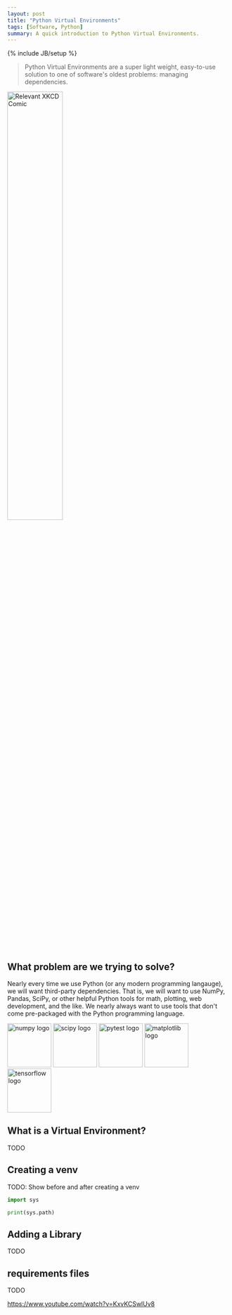 ```yaml
---
layout: post
title: "Python Virtual Environments"
tags: [Software, Python]
summary: A quick introduction to Python Virtual Environments.
---
```

{% include JB/setup %}


> Python Virtual Environments are a super light weight, easy-to-use solution to one of software's oldest problems: managing dependencies.

<img src="https://imgs.xkcd.com/comics/python_environment.png" alt="Relevant XKCD Comic" style="width:50%">


## What problem are we trying to solve?

Nearly every time we use Python (or any modern programming langauge), we will want third-party dependencies. That is, we will want to use NumPy, Pandas, SciPy, or other helpful Python tools for math, plotting, web development, and the like. We nearly always want to use tools that don't come pre-packaged with the Python programming language.

<img src="https://numpy.org/doc/stable/_static/numpylogo.svg" alt="numpy logo" style="width:100px;display:inline;border:0px">
<img src="https://scipy.org/images/logo.svg" alt="scipy logo" style="width:100px;display:inline;border:0px">
<img src="https://docs.pytest.org/en/7.3.x/_static/pytest_logo_curves.svg" alt="pytest logo" style="width:100px;display:inline;border:0px">
<img src="https://matplotlib.org/_static/images/logo_dark.svg" alt="matplotlib logo" style="width:100px;display:inline;border:0px">
<img src="https://www.gstatic.com/devrel-devsite/prod/vb33fefd4f475972d9db8a48eb99721b7e7821d5a39de2b21c4f6caf579ea0944/tensorflow/images/lockup.svg" alt="tensorflow logo" style="width:100px;display:inline;border:0px">

## What is a Virtual Environment?

TODO


## Creating a venv

TODO: Show before and after creating a venv

```python
import sys

print(sys.path)
```


## Adding a Library

TODO


## requirements files

TODO


https://www.youtube.com/watch?v=KxvKCSwlUv8

